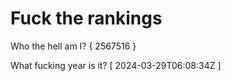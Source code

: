 # Fuck the rankings

Who the hell am I?
{ 2567516 }

What fucking year is it?
[ 2024-03-29T06:08:34Z ]
